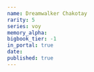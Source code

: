 ```yaml
---
name: Dreamwalker Chakotay
rarity: 5
series: voy
memory_alpha:
bigbook_tier: -1
in_portal: true
date:
published: true
---
```



